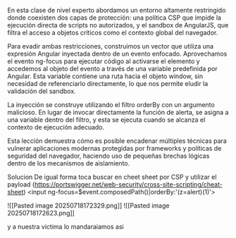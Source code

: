 En esta clase de nivel experto abordamos un entorno altamente restringido donde coexisten dos capas de protección: una política CSP que impide la ejecución directa de scripts no autorizados, y el sandbox de AngularJS, que filtra el acceso a objetos críticos como el contexto global del navegador.

Para evadir ambas restricciones, construimos un vector que utiliza una expresión Angular inyectada dentro de un evento enfocado. Aprovechamos el evento ng-focus para ejecutar código al activarse el elemento y accedemos al objeto del evento a través de una variable predefinida por Angular. Esta variable contiene una ruta hacia el objeto window, sin necesidad de referenciarlo directamente, lo que nos permite eludir la validación del sandbox.

La inyección se construye utilizando el filtro orderBy con un argumento malicioso. En lugar de invocar directamente la función de alerta, se asigna a una variable dentro del filtro, y esta se ejecuta cuando se alcanza el contexto de ejecución adecuado.

Esta lección demuestra cómo es posible encadenar múltiples técnicas para vulnerar aplicaciones modernas protegidas por frameworks y políticas de seguridad del navegador, haciendo uso de pequeñas brechas lógicas dentro de los mecanismos de aislamiento.

Solucion
De igual forma toca buscar en cheet sheet por CSP y utilizar el payload (https://portswigger.net/web-security/cross-site-scripting/cheat-sheet)
<input ng-focus=$event.composedPath()|orderBy:'(z=alert)(1)'>

![[Pasted image 20250718172329.png]]
![[Pasted image 20250718172623.png]]

y a nuestra victima lo mandaraiamos asi
<script>
location = 'https://0aa000e7038c1ef180980375002c00b1.web-security-academy.net/?search=<input id=x+ng-focus=$event.composedPath()|orderBy:%27(z=alert)(document.cookie)%27>#x';
</script>
